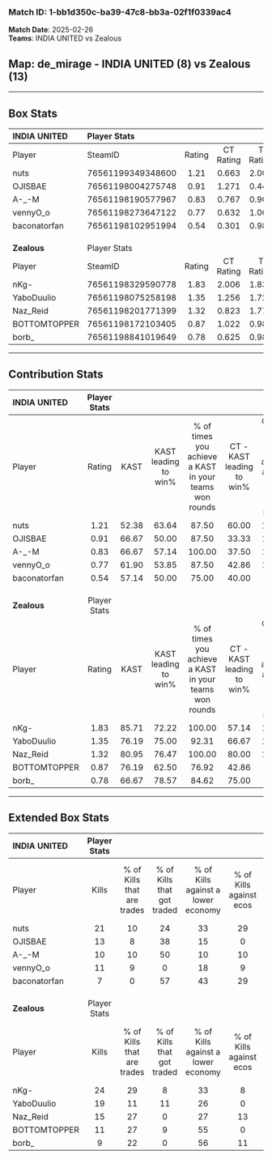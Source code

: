 ### Match ID: 1-bb1d350c-ba39-47c8-bb3a-02f1f0339ac4  
**Match Date**: 2025-02-26  
**Teams**: INDIA UNITED vs Zealous  

## **Map**: de_mirage - INDIA UNITED (8) vs Zealous (13)  
---  

## Box Stats  

| **INDIA UNITED** | Player Stats      |        |           |          |       |       |       |         |        |      |     |
| :- | :- | :-: | :-: | :-: | :-: | :-: | :-: | :-: | :-: | :-: | :-: |
| Player           | SteamID           | Rating | CT Rating | T Rating | KAST  |  ADR  | Kills | Assists | Deaths | K/D  | HS% |
| nuts             | 76561199349348600 |  1.21  |   0.663   |  2.007   | 52.38 | 95.8  |  21   |    1    |   16   | 1.31 | 38  |
| OJISBAE          | 76561198004275748 |  0.91  |   1.271   |  0.441   | 66.67 | 61.1  |  13   |    3    |   15   | 0.87 | 46  |
| A-_-M            | 76561198190577967 |  0.83  |   0.767   |  0.907   | 66.67 | 60.7  |  10   |    6    |   14   | 0.71 | 70  |
| vennyO_o         | 76561198273647122 |  0.77  |   0.632   |  1.064   | 61.90 | 55.1  |  11   |    1    |   15   | 0.73 | 45  |
| baconatorfan     | 76561198102951994 |  0.54  |   0.301   |  0.986   | 57.14 | 64.6  |   7   |    5    |   18   | 0.39 | 42  |
|                  |                   |        |           |          |       |       |       |         |        |      |     |
|                  |                   |        |           |          |       |       |       |         |        |      |     |
|                  |                   |        |           |          |       |       |       |         |        |      |     |
| **Zealous**      | Player Stats      |        |           |          |       |       |       |         |        |      |     |
| Player           | SteamID           | Rating | CT Rating | T Rating | KAST  |  ADR  | Kills | Assists | Deaths | K/D  | HS% |
| nKg-             | 76561198329590778 |  1.83  |   2.006   |  1.837   | 85.71 | 116.3 |  24   |    3    |   9    | 2.67 | 58  |
| YaboDuulio       | 76561198075258198 |  1.35  |   1.256   |  1.724   | 76.19 | 94.8  |  19   |    5    |   15   | 1.27 | 63  |
| Naz_Reid         | 76561198201771399 |  1.32  |   0.823   |  1.776   | 80.95 | 90.1  |  15   |    8    |   11   | 1.36 | 66  |
| BOTTOMTOPPER     | 76561198172103405 |  0.87  |   1.022   |  0.981   | 76.19 | 52.1  |  11   |    3    |   15   | 0.73 | 63  |
| borb_            | 76561198841019649 |  0.78  |   0.625   |  0.981   | 66.67 | 45.2  |   9   |    4    |   12   | 0.75 | 55  |
---  

## Contribution Stats  

| **INDIA UNITED** | Player Stats |       |                      |                                                        |                           |                                                             |                          |                                                            |
| :- | :-: | :-: | :-: | :-: | :-: | :-: | :-: | :-: |
| Player           |    Rating    | KAST  | KAST leading to win% | % of times you achieve a KAST in your teams won rounds | CT - KAST leading to win% | CT - % of times you achieve a KAST in your teams won rounds | T - KAST leading to win% | T - % of times you achieve a KAST in your teams won rounds |
| nuts             |     1.21     | 52.38 |        63.64         |                         87.50                          |           60.00           |                           100.00                            |          66.67           |                           80.00                            |
| OJISBAE          |     0.91     | 66.67 |        50.00         |                         87.50                          |           33.33           |                           100.00                            |          80.00           |                           80.00                            |
| A-_-M            |     0.83     | 66.67 |        57.14         |                         100.00                         |           37.50           |                           100.00                            |          83.33           |                           100.00                           |
| vennyO_o         |     0.77     | 61.90 |        53.85         |                         87.50                          |           42.86           |                           100.00                            |          66.67           |                           80.00                            |
| baconatorfan     |     0.54     | 57.14 |        50.00         |                         75.00                          |           40.00           |                            66.67                            |          57.14           |                           80.00                            |
|                  |              |       |                      |                                                        |                           |                                                             |                          |                                                            |
|                  |              |       |                      |                                                        |                           |                                                             |                          |                                                            |
|                  |              |       |                      |                                                        |                           |                                                             |                          |                                                            |
| **Zealous**      | Player Stats |       |                      |                                                        |                           |                                                             |                          |                                                            |
| Player           |    Rating    | KAST  | KAST leading to win% | % of times you achieve a KAST in your teams won rounds | CT - KAST leading to win% | CT - % of times you achieve a KAST in your teams won rounds | T - KAST leading to win% | T - % of times you achieve a KAST in your teams won rounds |
| nKg-             |     1.83     | 85.71 |        72.22         |                         100.00                         |           57.14           |                           100.00                            |          81.82           |                           100.00                           |
| YaboDuulio       |     1.35     | 76.19 |        75.00         |                         92.31                          |           66.67           |                           100.00                            |          80.00           |                           88.89                            |
| Naz_Reid         |     1.32     | 80.95 |        76.47         |                         100.00                         |           80.00           |                           100.00                            |          75.00           |                           100.00                           |
| BOTTOMTOPPER     |     0.87     | 76.19 |        62.50         |                         76.92                          |           42.86           |                            75.00                            |          77.78           |                           77.78                            |
| borb_            |     0.78     | 66.67 |        78.57         |                         84.62                          |           75.00           |                            75.00                            |          80.00           |                           88.89                            |
---  

## Extended Box Stats  

| **INDIA UNITED** | Player Stats |                            |                            |                                    |                         |                              |                                 |        |                             |                                     |                          |                               |                            |
| :- | :-: | :-: | :-: | :-: | :-: | :-: | :-: | :-: | :-: | :-: | :-: | :-: | :-: |
| Player           |    Kills     | % of Kills that are trades | % of Kills that got traded | % of Kills against a lower economy | % of Kills against ecos | % of Kills that are flawless | % of Kills that are close duels | Deaths | % of Deaths that get traded | % of Deaths against a lower economy | % of Deaths against ecos | % of Deaths that are flawless | % of Deaths that are close |
| nuts             |      21      |             10             |             24             |                 33                 |           29            |              62              |                5                |   16   |              6              |                 13                  |            6             |              63               |             0              |
| OJISBAE          |      13      |             8              |             38             |                 15                 |            0            |              46              |               15                |   15   |              0              |                 13                  |            7             |              87               |             7              |
| A-_-M            |      10      |             10             |             50             |                 10                 |           10            |              40              |               10                |   14   |              0              |                 14                  |            0             |              86               |             7              |
| vennyO_o         |      11      |             9              |             0              |                 18                 |            9            |              36              |                0                |   15   |             13              |                 13                  |            0             |              87               |             0              |
| baconatorfan     |      7       |             0              |             57             |                 43                 |           29            |              57              |                0                |   18   |             11              |                 17                  |            6             |              44               |             28             |
|                  |              |                            |                            |                                    |                         |                              |                                 |        |                             |                                     |                          |                               |                            |
|                  |              |                            |                            |                                    |                         |                              |                                 |        |                             |                                     |                          |                               |                            |
|                  |              |                            |                            |                                    |                         |                              |                                 |        |                             |                                     |                          |                               |                            |
| **Zealous**      | Player Stats |                            |                            |                                    |                         |                              |                                 |        |                             |                                     |                          |                               |                            |
| Player           |    Kills     | % of Kills that are trades | % of Kills that got traded | % of Kills against a lower economy | % of Kills against ecos | % of Kills that are flawless | % of Kills that are close duels | Deaths | % of Deaths that get traded | % of Deaths against a lower economy | % of Deaths against ecos | % of Deaths that are flawless | % of Deaths that are close |
| nKg-             |      24      |             29             |             8              |                 33                 |            8            |              67              |               17                |   9    |             33              |                  0                  |            0             |              56               |             0              |
| YaboDuulio       |      19      |             11             |             11             |                 26                 |            0            |              68              |                5                |   15   |             47              |                 27                  |            7             |              53               |             7              |
| Naz_Reid         |      15      |             27             |             0              |                 27                 |           13            |              73              |                7                |   11   |             18              |                 18                  |            0             |              55               |             9              |
| BOTTOMTOPPER     |      11      |             27             |             9              |                 55                 |            0            |              82              |                0                |   15   |             33              |                 13                  |            0             |              47               |             7              |
| borb_            |      9       |             22             |             0              |                 56                 |           11            |              78              |               11                |   12   |             17              |                  8                  |            0             |              42               |             8              |
